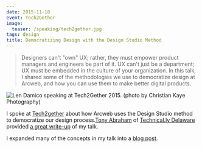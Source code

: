```yaml
---
date: 2015-11-18
event: Tech2Gether
image:
  teaser: /speaking/tech2gether.jpg
tags: design
title: Democratizing Design with the Design Studio Method
---
```


<!--more-->

> Designers can't "own" UX; rather, they must empower product managers and engineers be part of it. UX can't just be a department; UX must be embedded in the culture of your organization. In this talk, I shared some of the methodologies we use to democratize design at Arcweb, and how you can use them to make better digital products.

![Len Damico speaking at Tech2Gether 2015. (photo by Christian Kaye Photography)](/images/speaking/lendamico-tech2gether2015.jpg)

I spoke at [Tech2gether](http://tech2gether.org) about how Arcweb uses the Design Studio method to democratize our design process.[Tony Abraham](http://tonyabraham.com) of [Technical.ly Delaware](http://technical.ly/delaware/) provided [a great write-up](http://technical.ly/delaware/2015/11/20/heres-firms-consider-democratizing-design-process/) of my talk.

I expanded many of the concepts in my talk into a [blog post](/journal/democratizing-design-with-the-design-studio-method/).
